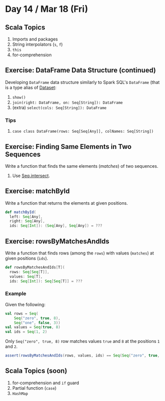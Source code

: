 # Day 14 / Mar 18 (Fri)

## Scala Topics

1. Imports and packages
1. String interpolators (`s`, `f`)
1. `this`
1. for-comprehension

## Exercise: DataFrame Data Structure (continued)

Developing `DataFrame` data structure similarly to Spark SQL's `DataFrame` (that is a type alias of [Dataset](https://spark.apache.org/docs/3.2.1/api/scala/org/apache/spark/sql/Dataset.html):

1. `show()`
1. `join(right: DataFrame, on: Seq[String]): DataFrame`
1. (extra) `select(cols: Seq[String]): DataFrame`

### Tips

1. `case class DataFrame(rows: Seq[Seq[Any]], colNames: Seq[String])`

## Exercise: Finding Same Elements in Two Sequences

Write a function that finds the same elements (_matches_) of two sequences.

1. Use [Seq.intersect](https://www.scala-lang.org/api/2.13.x/scala/collection/Seq.html#intersect[B%3E:A](that:scala.collection.Seq[B]):C).

## Exercise: matchById

Write a function that returns the elements at given positions.

```scala
def matchById(
  left: Seq[Any],
  right: Seq[Any],
  ids: Seq[Int]): (Seq[Any], Seq[Any]) = ???
```

## Exercise: rowsByMatchesAndIds

Write a function that finds rows (among the `rows`) with values (`matches`) at given positions (`ids`).

```scala
def rowsByMatchesAndIds[T](
  rows: Seq[Seq[T]],
  values: Seq[T],
  ids: Seq[Int]): Seq[Seq[T]] = ???
```

### Example

Given the following:

```scala
val rows = Seq(
    Seq("zero", true, 8),
    Seq("one", false, 3))
val values = Seq(true, 8)
val ids = Seq(1, 2)
```

Only `Seq("zero", true, 8)` row matches values `true` and `8` at the positions `1` and `2`.

```scala
assert(rowsByMatchesAndIds(rows, values, ids) == Seq(Seq("zero", true, 8)))
```

## Scala Topics (soon)

1. for-comprehension and `if` guard
1. Partial function (`case`)
1. `HashMap`
